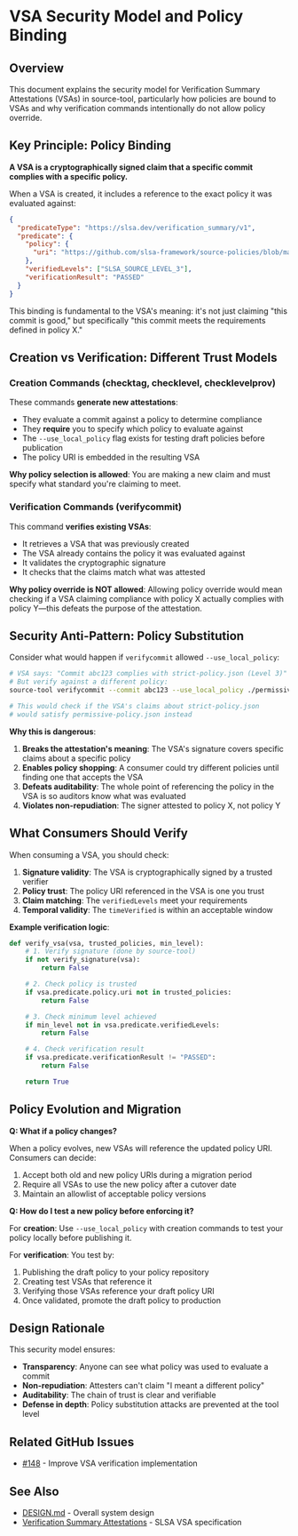 # VSA Security Model and Policy Binding

## Overview

This document explains the security model for Verification Summary Attestations (VSAs) in source-tool, particularly how policies are bound to VSAs and why verification commands intentionally do not allow policy override.

## Key Principle: Policy Binding

**A VSA is a cryptographically signed claim that a specific commit complies with a specific policy.**

When a VSA is created, it includes a reference to the exact policy it was evaluated against:

```json
{
  "predicateType": "https://slsa.dev/verification_summary/v1",
  "predicate": {
    "policy": {
      "uri": "https://github.com/slsa-framework/source-policies/blob/main/policy/github.com/org/repo/source-policy.json"
    },
    "verifiedLevels": ["SLSA_SOURCE_LEVEL_3"],
    "verificationResult": "PASSED"
  }
}
```

This binding is fundamental to the VSA's meaning: it's not just claiming "this commit is good," but specifically "this commit meets the requirements defined in policy X."

## Creation vs Verification: Different Trust Models

### Creation Commands (checktag, checklevel, checklevelprov)

These commands **generate new attestations**:

- They evaluate a commit against a policy to determine compliance
- They **require** you to specify which policy to evaluate against
- The `--use_local_policy` flag exists for testing draft policies before publication
- The policy URI is embedded in the resulting VSA

**Why policy selection is allowed**: You are making a new claim and must specify what standard you're claiming to meet.

### Verification Commands (verifycommit)

This command **verifies existing VSAs**:

- It retrieves a VSA that was previously created
- The VSA already contains the policy it was evaluated against
- It validates the cryptographic signature
- It checks that the claims match what was attested

**Why policy override is NOT allowed**: Allowing policy override would mean checking if a VSA claiming compliance with policy X actually complies with policy Y—this defeats the purpose of the attestation.

## Security Anti-Pattern: Policy Substitution

Consider what would happen if `verifycommit` allowed `--use_local_policy`:

```bash
# VSA says: "Commit abc123 complies with strict-policy.json (Level 3)"
# But verify against a different policy:
source-tool verifycommit --commit abc123 --use_local_policy ./permissive-policy.json

# This would check if the VSA's claims about strict-policy.json
# would satisfy permissive-policy.json instead
```

**Why this is dangerous**:

1. **Breaks the attestation's meaning**: The VSA's signature covers specific claims about a specific policy
2. **Enables policy shopping**: A consumer could try different policies until finding one that accepts the VSA
3. **Defeats auditability**: The whole point of referencing the policy in the VSA is so auditors know what was evaluated
4. **Violates non-repudiation**: The signer attested to policy X, not policy Y

## What Consumers Should Verify

When consuming a VSA, you should check:

1. **Signature validity**: The VSA is cryptographically signed by a trusted verifier
2. **Policy trust**: The policy URI referenced in the VSA is one you trust
3. **Claim matching**: The `verifiedLevels` meet your requirements
4. **Temporal validity**: The `timeVerified` is within an acceptable window

**Example verification logic**:

```python
def verify_vsa(vsa, trusted_policies, min_level):
    # 1. Verify signature (done by source-tool)
    if not verify_signature(vsa):
        return False

    # 2. Check policy is trusted
    if vsa.predicate.policy.uri not in trusted_policies:
        return False

    # 3. Check minimum level achieved
    if min_level not in vsa.predicate.verifiedLevels:
        return False

    # 4. Check verification result
    if vsa.predicate.verificationResult != "PASSED":
        return False

    return True
```

## Policy Evolution and Migration

**Q: What if a policy changes?**

When a policy evolves, new VSAs will reference the updated policy URI. Consumers can decide:

1. Accept both old and new policy URIs during a migration period
2. Require all VSAs to use the new policy after a cutover date
3. Maintain an allowlist of acceptable policy versions

**Q: How do I test a new policy before enforcing it?**

For **creation**: Use `--use_local_policy` with creation commands to test your policy locally before publishing it.

For **verification**: You test by:
1. Publishing the draft policy to your policy repository
2. Creating test VSAs that reference it
3. Verifying those VSAs reference your draft policy URI
4. Once validated, promote the draft policy to production

## Design Rationale

This security model ensures:

- **Transparency**: Anyone can see what policy was used to evaluate a commit
- **Non-repudiation**: Attesters can't claim "I meant a different policy"
- **Auditability**: The chain of trust is clear and verifiable
- **Defense in depth**: Policy substitution attacks are prevented at the tool level

## Related GitHub Issues

- [#148](https://github.com/slsa-framework/source-tool/issues/148) - Improve VSA verification implementation

## See Also

- [DESIGN.md](DESIGN.md) - Overall system design
- [Verification Summary Attestations](https://slsa.dev/spec/v1.0/verification_summary) - SLSA VSA specification
